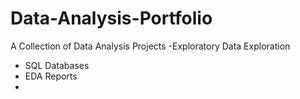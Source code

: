 # Data-Analysis-Portfolio
A Collection of Data Analysis Projects
-Exploratory Data Exploration
- SQL Databases
- EDA Reports
- 
